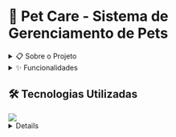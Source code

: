# 🐾 Pet Care - Sistema de Gerenciamento de Pets

<details>

<summary>📋 Sobre o Projeto</summary>
O Pet Care é um sistema desenvolvido para a disciplina de Fundamentos da Programação da CESAR School. Este projeto visa facilitar o gerenciamento e acompanhamento dos cuidados com animais de estimação, oferecendo funcionalidades completas para registro, monitoramento e controle de eventos relacionados à saúde e bem-estar dos pets.

</details>

<details>
<summary>✨ Funcionalidades</summary>

### 🐕 Gerenciamento de Pets
- Cadastro de pets (cachorros, gatos e aves)
- Visualização de informações dos pets
- Edição de dados cadastrais
- Exclusão de registros

### 📅 Gerenciamento de Eventos
- Registro de vacinas
- Agendamento de consultas
- Controle de medicamentos
- Histórico de eventos por pet

### 🏥 Recomendações Personalizadas
- Sugestões específicas por tipo de animal
- Recomendações baseadas na idade (filhote, adulto, idoso)
- Orientações por porte (pequeno, médio, grande)
- Dicas de cuidados preventivos

</details>

## 🛠️ Tecnologias Utilizadas
<div>
   <img src=https://img.shields.io/badge/Python-black?style=for-the-badge&logo=python&logoColor=white&logoSize=auto>
</div>

<details>

## 📦 Estrutura do Projeto
```
Crud-Pet-Care/
├── eventos.py      # Gerenciamento de eventos e cuidados
├── funcoes.py      # Funções principais do sistema
├── main.py         # Arquivo principal de execução
├── tttv1.py        # Módulo de recomendações personalizadas
└── rascunho1.py    # Arquivo de desenvolvimento
```
<details>

<summary>🚀 Como Executar</summary>

1. Clone o repositório:
```bash
git clone https://github.com/CauaParente05/Crud-Pet-Care.git
```

2. Navegue até o diretório do projeto:
```bash
cd Crud-Pet-Care
```

3. Execute o arquivo principal:
```bash
python main.py
```
</details>

<details>

<summary>📝 Funcionalidades Detalhadas</summary>

### Menu Principal
- Adicionar Pets
- Visualizar Pets
- Editar Pets
- Excluir Pets
- Menu de Eventos
- Finalizar Programa

### Menu de Eventos
- Adicionar eventos (Vacina/Consulta/Remédio)
- Visualizar eventos
- Editar eventos
- Excluir eventos
- Retornar ao Menu Principal

</details>

<details>

<summary>🎯 Características do Sistema</summary>

### Validações Implementadas
- Verificação de nomes (apenas letras)
- Validação de datas
- Controle de tipos de pets
- Verificação de existência de registros

### Armazenamento
- Sistema de arquivos em texto
- Organização por nome do pet
- Registros de eventos datados

</details>

<details>

<summary>👥 Disciplina:</summary>
Este projeto foi desenvolvido para a disciplina de FUNDAMENTOS DE PROGRAMAÇÃO
Docente da disciplina: ANA CAROLINA CANDIDO DE MELO 

</details>

## 📄 Licença
Este projeto está licenciado sob os termos da [MIT License](LICENSE).